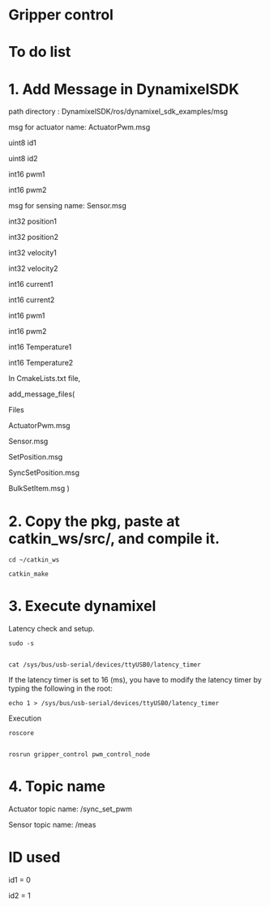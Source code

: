 # Gripper control

# To do list

# 1. Add Message in DynamixelSDK

path directory : DynamixelSDK/ros/dynamixel_sdk_examples/msg

msg for actuator name: ActuatorPwm.msg

uint8 id1

uint8 id2

int16 pwm1

int16 pwm2

msg for sensing name: Sensor.msg

int32 position1

int32 position2

int32 velocity1

int32 velocity2

int16 current1

int16 current2

int16 pwm1

int16 pwm2

int16 Temperature1

int16 Temperature2

In CmakeLists.txt file,

add_message_files(

  Files
    
   ActuatorPwm.msg
    
   Sensor.msg
    
   SetPosition.msg
    
   SyncSetPosition.msg
    
   BulkSetItem.msg
)

# 2. Copy the pkg, paste at catkin_ws/src/, and compile it.

    cd ~/catkin_ws

    catkin_make

# 3. Execute dynamixel

Latency check and setup.

    sudo -s


    cat /sys/bus/usb-serial/devices/ttyUSB0/latency_timer

If the latency timer is set to 16 (ms), you have to modify the latency timer by typing the following in the root:

    echo 1 > /sys/bus/usb-serial/devices/ttyUSB0/latency_timer

Execution

    roscore


    rosrun gripper_control pwm_control_node

# 4. Topic name

Actuator topic name: /sync_set_pwm

Sensor topic name: /meas

# ID used

id1 = 0

id2 = 1
